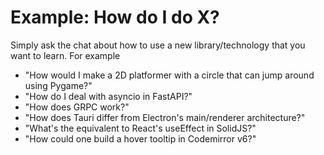 # Example: How do I do X? 

Simply ask the chat about how to use a new library/technology that you want to learn. For example
* "How would I make a 2D platformer with a circle that can jump around using Pygame?"
* "How do I deal with asyncio in FastAPI?"
* "How does GRPC work?"
* "How does Tauri differ from Electron's main/renderer architecture?"
* "What's the equivalent to React's useEffect in SolidJS?"
* "How could one build a hover tooltip in Codemirror v6?"